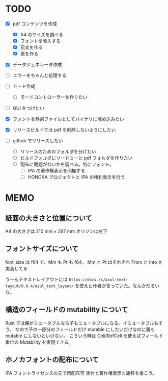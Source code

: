 # TODO

- [x] pdf コンテンツを作成

  - [x] A4 のサイズを調べる
  - [x] フォントを導入する
  - [x] 前文を作る
  - [x] 表を作る

- [x] データジェネレータ作成
- [ ] エラーをちゃんと処理する
- [ ] モード作成
  - [ ] モードコントローラーを作りたい
- [ ] GUI をつけたい
- [x] フォントを静的ファイルとしてバイナリに埋め込みたい
- [x] リリースビルドでは pdf を削除しないようにしたい
- [ ] github でリリースしたい
  - [ ] リリースのためのフォルダを分けたい
  - [ ] ビルドフォルダにリードミーと pdf フォルダを作りたい
  - [ ] 配布に問題がないかを調べる。特にフォント。
    - [ ] IPA の著作権表示を同梱する
    - [ ] HONOKA プロジェクトと IPA の権利表示を行う

# MEMO

## 紙面の大きさと位置について

A4 の大きさは
210 mm × 297 mm
オリジンは左下

## フォントサイズについて

font_size は f64 で、Mm も Pt も f64。
Mm と Pt はそれぞれ From と Into を実装してる

うーんテキストレイアウトには
`https://docs.rs/azul-text-layout/0.0.4/azul_text_layout/`
を使えと作者が言っていた。なんかだるいな。

## 構造のフィールドの mutability について

Rust では親がミュータブルなら子もミュータブルになる。イミュータブルもそう。
なので子の一部分のフィールドだけ mutable にしたいだけなのに親も mutable にしないといけない。
こういう時は Cell/RefCell を使えばフィールド単位の Mutability を実現できる。

## ホノカフォントの配布について

IPA フォントライセンスの元で再配布可
添付と著作権表示と謝辞を書こう。
